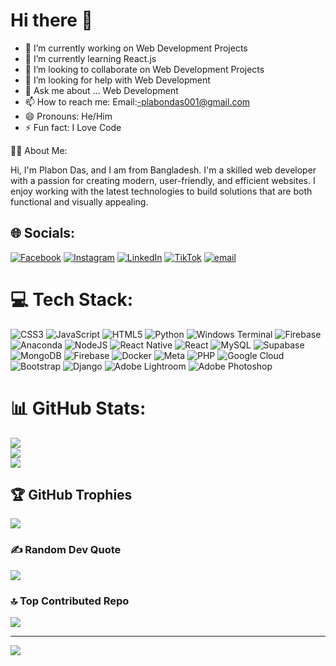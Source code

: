 # Hi there 👋
 
- 🔭 I’m currently working on Web Development Projects
- 🌱 I’m currently learning React.js
- 👯 I’m looking to collaborate on Web Development Projects
- 🤔 I’m looking for help with Web Development
- 💬 Ask me about ... Web Development
- 📫 How to reach me: Email:-plabondas001@gmail.com
- 😄 Pronouns: He/Him
- ⚡ Fun fact: I Love Code
  
👨‍💻 About Me:

Hi, I'm Plabon Das, and I am from Bangladesh. I'm a skilled web developer with a passion for creating modern, user-friendly, and efficient websites. I enjoy working with the latest technologies to build solutions that are both functional and visually appealing.
## 🌐 Socials:
[![Facebook](https://img.shields.io/badge/Facebook-%231877F2.svg?logo=Facebook&logoColor=white)](https://facebook.com/prince.plabon.7549) [![Instagram](https://img.shields.io/badge/Instagram-%23E4405F.svg?logo=Instagram&logoColor=white)](https://instagram.com/plabon8016) [![LinkedIn](https://img.shields.io/badge/LinkedIn-%230077B5.svg?logo=linkedin&logoColor=white)](https://linkedin.com/in/plabon-das-aab7b6378) [![TikTok](https://img.shields.io/badge/TikTok-%23000000.svg?logo=TikTok&logoColor=white)](https://tiktok.com/@@plabon305) [![email](https://img.shields.io/badge/Email-D14836?logo=gmail&logoColor=white)](mailto:plabondas001@gmail.com) 

# 💻 Tech Stack:
![CSS3](https://img.shields.io/badge/css3-%231572B6.svg?style=for-the-badge&logo=css3&logoColor=white) ![JavaScript](https://img.shields.io/badge/javascript-%23323330.svg?style=for-the-badge&logo=javascript&logoColor=%23F7DF1E) ![HTML5](https://img.shields.io/badge/html5-%23E34F26.svg?style=for-the-badge&logo=html5&logoColor=white) ![Python](https://img.shields.io/badge/python-3670A0?style=for-the-badge&logo=python&logoColor=ffdd54) ![Windows Terminal](https://img.shields.io/badge/Windows%20Terminal-%234D4D4D.svg?style=for-the-badge&logo=windows-terminal&logoColor=white) ![Firebase](https://img.shields.io/badge/firebase-%23039BE5.svg?style=for-the-badge&logo=firebase) ![Anaconda](https://img.shields.io/badge/Anaconda-%2344A833.svg?style=for-the-badge&logo=anaconda&logoColor=white) ![NodeJS](https://img.shields.io/badge/node.js-6DA55F?style=for-the-badge&logo=node.js&logoColor=white) ![React Native](https://img.shields.io/badge/react_native-%2320232a.svg?style=for-the-badge&logo=react&logoColor=%2361DAFB) ![React](https://img.shields.io/badge/react-%2320232a.svg?style=for-the-badge&logo=react&logoColor=%2361DAFB) ![MySQL](https://img.shields.io/badge/mysql-4479A1.svg?style=for-the-badge&logo=mysql&logoColor=white) ![Supabase](https://img.shields.io/badge/Supabase-3ECF8E?style=for-the-badge&logo=supabase&logoColor=white) ![MongoDB](https://img.shields.io/badge/MongoDB-%234ea94b.svg?style=for-the-badge&logo=mongodb&logoColor=white) ![Firebase](https://img.shields.io/badge/firebase-a08021?style=for-the-badge&logo=firebase&logoColor=ffcd34) ![Docker](https://img.shields.io/badge/docker-%230db7ed.svg?style=for-the-badge&logo=docker&logoColor=white) ![Meta](https://img.shields.io/badge/Meta-%230467DF.svg?style=for-the-badge&logo=Meta&logoColor=white) ![PHP](https://img.shields.io/badge/php-%23777BB4.svg?style=for-the-badge&logo=php&logoColor=white) ![Google Cloud](https://img.shields.io/badge/GoogleCloud-%234285F4.svg?style=for-the-badge&logo=google-cloud&logoColor=white) ![Bootstrap](https://img.shields.io/badge/bootstrap-%238511FA.svg?style=for-the-badge&logo=bootstrap&logoColor=white) ![Django](https://img.shields.io/badge/django-%23092E20.svg?style=for-the-badge&logo=django&logoColor=white) ![Adobe Lightroom](https://img.shields.io/badge/Adobe%20Lightroom-31A8FF.svg?style=for-the-badge&logo=Adobe%20Lightroom&logoColor=white) ![Adobe Photoshop](https://img.shields.io/badge/adobe%20photoshop-%2331A8FF.svg?style=for-the-badge&logo=adobe%20photoshop&logoColor=white)
# 📊 GitHub Stats:
![](https://github-readme-stats.vercel.app/api?username=plabondas001&theme=blue-green&hide_border=false&include_all_commits=false&count_private=false)<br/>
![](https://nirzak-streak-stats.vercel.app/?user=plabondas001&theme=blue-green&hide_border=false)<br/>
![](https://github-readme-stats.vercel.app/api/top-langs/?username=plabondas001&theme=blue-green&hide_border=false&include_all_commits=false&count_private=false&layout=compact)

## 🏆 GitHub Trophies
![](https://github-profile-trophy.vercel.app/?username=plabondas001&theme=monokai&no-frame=false&no-bg=true&margin-w=4)

### ✍️ Random Dev Quote
![](https://quotes-github-readme.vercel.app/api?type=horizontal&theme=radical)

### 🔝 Top Contributed Repo
![](https://github-contributor-stats.vercel.app/api?username=plabondas001&limit=5&theme=blue-green&combine_all_yearly_contributions=true)

---
[![](https://visitcount.itsvg.in/api?id=plabondas001&icon=0&color=0)](https://visitcount.itsvg.in)

<!-- Proudly created with GPRM ( https://gprm.itsvg.in ) -->

